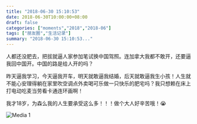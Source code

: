 ```yaml
---
title: "2018-06-30 15:10:53"
date: 2018-06-30T10:00:00+08:00
draft: false
categories: ["moments","2018","2018-06"]
tags: ["朋友圈","生活记录"]
summary: "2018-06-30 15:10:53..."
---
```


人都还没肥去，把拔就逼人家参加笔试换中国驾照。连加拿大我都不敢开，还要逼我回中国开。中国的路是给人开的吗？

昨天逼我学习，今天逼我开车，明天就敢逼我结婚，后天就敢逼我生小孩！人生就不能心安理得躺在家里吹空调点外卖喝可乐做一只快乐的肥宅吗？我只想赖在床上打电动吃麦当劳看卡通连环画啊！

我才18岁，为森么我的人生要承受这么多！！！做个大人好辛苦哦！😭

![Media 1](/Moments/photos/2018-06-30/201806301510530.jpg)


